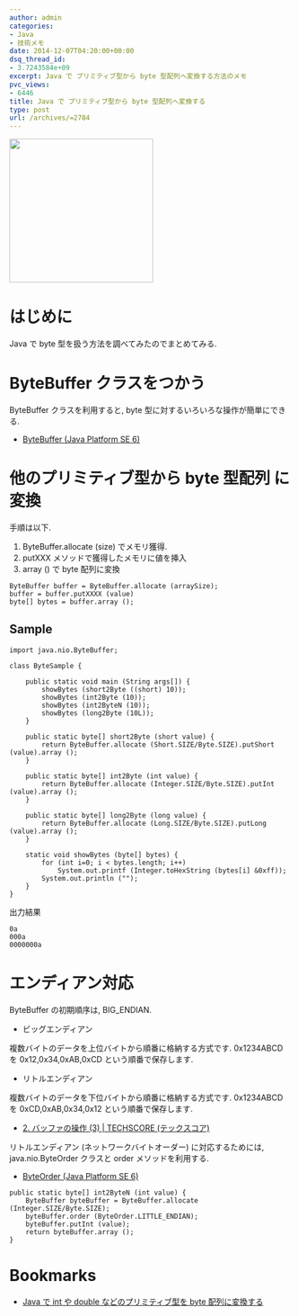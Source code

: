 ```yaml
---
author: admin
categories:
- Java
- 技術メモ
date: 2014-12-07T04:20:00+00:00
dsq_thread_id:
- 3.7243584e+09
excerpt: Java で プリミティブ型から byte 型配列へ変換する方法のメモ
pvc_views:
- 6446
title: Java で プリミティブ型から byte 型配列へ変換する
type: post
url: /archives/=2784
---
```


<a href="http://futurismo.biz/wp-content/uploads/java.png"><img alt="" src="http://futurismo.biz/wp-content/uploads/java.png" width="256" height="256" /></a>

はじめに
========

Java で byte 型を扱う方法を調べてみたのでまとめてみる.

ByteBuffer クラスをつかう
=========================

ByteBuffer クラスを利用すると, byte
型に対するいろいろな操作が簡単にできる.

-   [ByteBuffer (Java Platform
    SE 6)](https://docs.oracle.com/javase/jp/6/api/java/nio/ByteBuffer.html)

他のプリミティブ型から byte 型配列 に変換
=========================================

手順は以下.

1.  ByteBuffer.allocate (size) でメモリ獲得.
2.  putXXX メソッドで獲得したメモリに値を挿入
3.  array () で byte 配列に変換

``` {.java}
ByteBuffer buffer = ByteBuffer.allocate (arraySize);
buffer = buffer.putXXXX (value)
byte[] bytes = buffer.array ();
```

Sample
------

``` {.java}
import java.nio.ByteBuffer;

class ByteSample {

    public static void main (String args[]) {
        showBytes (short2Byte ((short) 10));
        showBytes (int2Byte (10));      
        showBytes (int2ByteN (10));
        showBytes (long2Byte (10L));        
    }

    public static byte[] short2Byte (short value) {
        return ByteBuffer.allocate (Short.SIZE/Byte.SIZE).putShort (value).array ();
    }

    public static byte[] int2Byte (int value) {
        return ByteBuffer.allocate (Integer.SIZE/Byte.SIZE).putInt (value).array ();
    }

    public static byte[] long2Byte (long value) {
        return ByteBuffer.allocate (Long.SIZE/Byte.SIZE).putLong (value).array ();
    }

    static void showBytes (byte[] bytes) {
        for (int i=0; i < bytes.length; i++)
            System.out.printf (Integer.toHexString (bytes[i] &0xff));           
        System.out.println ("");
    }
}
```

出力結果

``` {.bash}
0a
000a
0000000a
```

エンディアン対応
================

ByteBuffer の初期順序は, BIG\_ENDIAN.

-   ビッグエンディアン

複数バイトのデータを上位バイトから順番に格納する方式です. 0x1234ABCD を
0x12,0x34,0xAB,0xCD という順番で保存します.

-   リトルエンディアン

複数バイトのデータを下位バイトから順番に格納する方式です. 0x1234ABCD を
0xCD,0xAB,0x34,0x12 という順番で保存します.

-   [2. バッファの操作 (3) | TECHSCORE
    (テックスコア)](http://www.techscore.com/tech/Java/JavaSE/NIO/2-3/)

リトルエンディアン (ネットワークバイトオーダー) に対応するためには,
java.nio.ByteOrder クラスと order メソッドを利用する.

-   [ByteOrder (Java Platform
    SE 6)](https://docs.oracle.com/javase/jp/6/api/java/nio/ByteOrder.html)

``` {.java}
public static byte[] int2ByteN (int value) {
    ByteBuffer byteBuffer = ByteBuffer.allocate (Integer.SIZE/Byte.SIZE);
    byteBuffer.order (ByteOrder.LITTLE_ENDIAN);
    byteBuffer.putInt (value);
    return byteBuffer.array ();
}
```

Bookmarks
=========

-   [Java で int や double などのプリミティブ型を byte
    配列に変換する](http://lifeofsnufkin.blog63.fc2.com/blog-entry-354.html#)

